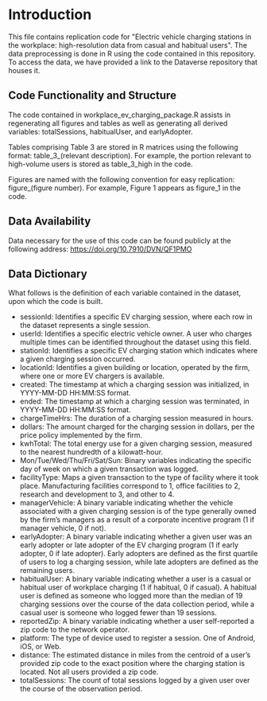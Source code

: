 # Introduction
This file contains replication code for "Electric vehicle charging stations in the workplace: high-resolution data from casual and habitual users". The data preprocessing is done in R using the code contained in this repository. To access the data, we have provided a link to the Dataverse repository that houses it.

## Code Functionality and Structure

The code contained in workplace_ev_charging_package.R assists in regenerating all figures and tables as well as generating all derived variables: totalSessions, habitualUser, and earlyAdopter. 

Tables comprising Table 3 are stored in R matrices using the following format: table_3_(relevant description). For example, the portion relevant to high-volume users is stored as table_3_high in the code.

Figures are named with the following convention for easy replication: figure_(figure number). For example, Figure 1 appears as figure_1 in the code. 

## Data Availability

Data necessary for the use of this code can be found publicly at the following address: https://doi.org/10.7910/DVN/QF1PMO

## Data Dictionary

What follows is the definition of each variable contained in the dataset, upon which the code is built. 

* sessionId: Identifies a specific EV charging session, where each row in the dataset represents a single session.
* userId: Identifies a specific electric vehicle owner. A user who charges multiple times can be identified throughout the dataset using this field. 
* stationId: Identifies a specific EV charging station which indicates where a given charging session occurred. 
* locationId: Identifies a given building or location, operated by the firm, where one or more EV chargers is available. 
* created: The timestamp at which a charging session was initialized, in YYYY-MM-DD HH:MM:SS format. 
* ended: The timestamp at which a charging session was terminated, in YYYY-MM-DD HH:MM:SS format. 
* chargeTimeHrs: The duration of a charging session measured in hours. 
* dollars: The amount charged for the charging session in dollars, per the price policy implemented by the firm. 
* kwhTotal: The total energy use for a given charging session, measured to the nearest hundredth of a kilowatt-hour. 
* Mon/Tue/Wed/Thu/Fri/Sat/Sun: Binary variables indicating the specific day of week on which a given transaction was logged.  
* facilityType: Maps a given transaction to the type of facility where it took place. Manufacturing facilities correspond to 1, office facilities to 2, research and development to 3, and other to 4. 
* managerVehicle: A binary variable indicating whether the vehicle associated with a given charging session is of the type generally owned by the firm’s managers as a result of a corporate incentive program (1 if manager vehicle, 0 if not).
* earlyAdopter: A binary variable indicating whether a given user was an early adopter or late adopter of the EV charging program (1 if early adopter, 0 if late adopter). Early adopters are defined as the first quartile of users to log a charging session, while late adopters are defined as the remaining users.  
* habitualUser: A binary variable indicating whether a user is a casual or habitual user of workplace charging (1 if habitual, 0 if casual). A habitual user is defined as someone who logged more than the median of 19 charging sessions over the course of the data collection period, while a casual user is someone who logged fewer than 19 sessions. 
* reportedZip: A binary variable indicating whether a user self-reported a zip code to the network operator. 
* platform: The type of device used to register a session. One of Android, iOS, or Web. 
* distance: The estimated distance in miles from the centroid of a user’s provided zip code to the exact position where the charging station is located. Not all users provided a zip code. 
* totalSessions: The count of total sessions logged by a given user over the course of the observation period.  
